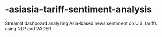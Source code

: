 # -asiasia-tariff-sentiment-analysis
Streamlit dashboard analyzing Asia-based news sentiment on U.S. tariffs using NLP and VADER
